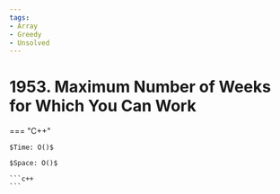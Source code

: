 ```yaml
---
tags:
- Array
- Greedy
- Unsolved
---
```



# 1953. Maximum Number of Weeks for Which You Can Work

=== "C++"

    $Time: O()$

    $Space: O()$

    ```c++
    ```